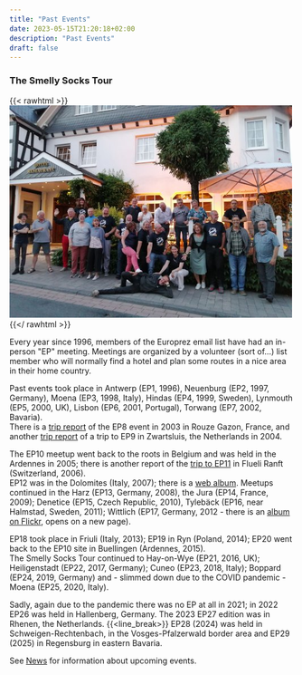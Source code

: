 ```yaml
---
title: "Past Events"
date: 2023-05-15T21:20:18+02:00
description: "Past Events"
draft: false
---
```

### The Smelly Socks Tour

{{< rawhtml >}}
<img src="epgroup.jpg" class="img-responsive pull-right gap-left" style="padding-right: 1em;" />
{{</ rawhtml >}}

Every year since 1996, members of the Europrez email list have had an in-person "EP" meeting.
Meetings are organized by a volunteer (sort of...) list member who will normally find a 
hotel and plan some routes in a nice area in their home country. 

Past events took place in Antwerp (EP1, 1996), Neuenburg (EP2, 1997, Germany), Moena (EP3, 1998, Italy), Hindas (EP4, 1999, Sweden), Lynmouth (EP5, 2000, UK), Lisbon (EP6, 2001, Portugal), Torwang (EP7, 2002, Bavaria).  
There is a [trip report](http://www.steliosh.net/ep8/) of the EP8 event in 2003 in Rouze Gazon, France, and another [trip report](http://www.steliosh.net/ep9/ep9photos/index.html) of a trip to EP9 in Zwartsluis, the Netherlands in 2004. 
    
The EP10 meetup went back to the roots in Belgium and was held in the Ardennes in 2005; there is another report of the [trip to EP11](http://www.steliosh.net/epxi) in Flueli Ranft (Switzerland, 2006).  
EP12 was in the Dolomites (Italy, 2007); there is a [web album](http://www.mijnalbum.nl/Album=NQ4I7QWR). Meetups continued in the Harz (EP13, Germany, 2008), the Jura (EP14, France, 2009); Denetice (EP15, Czech Republic, 2010), Tylebäck (EP16, near Halmstad, Sweden, 2011); Wittlich (EP17, Germany, 2012 - there is an [album on Flickr](http://www.flickr.com/photos/armand-marechal/sets/72157630385552988/), opens on a new page).  

EP18 took place in Friuli (Italy, 2013); EP19 in Ryn (Poland, 2014); EP20 went back to the EP10 site in Buellingen (Ardennes, 2015).  
The Smelly Socks Tour continued to Hay-on-Wye (EP21, 2016, UK); Heiligenstadt (EP22, 2017, Germany); Cuneo (EP23, 2018, Italy); Boppard (EP24, 2019, Germany) and - slimmed down due to the COVID pandemic - Moena (EP25, 2020, Italy).

Sadly, again due to the pandemic there was no EP at all in 2021; in 2022 EP26 was held in Hallenberg, Germany. The 2023 EP27 edition was in Rhenen, the Netherlands.
{{<line_break>}}
EP28 (2024) was held in Schweigen-Rechtenbach, in the Vosges-Pfalzerwald border area and EP29 (2025) in Regensburg in eastern Bavaria.

See [News](/news) for information about upcoming events.


